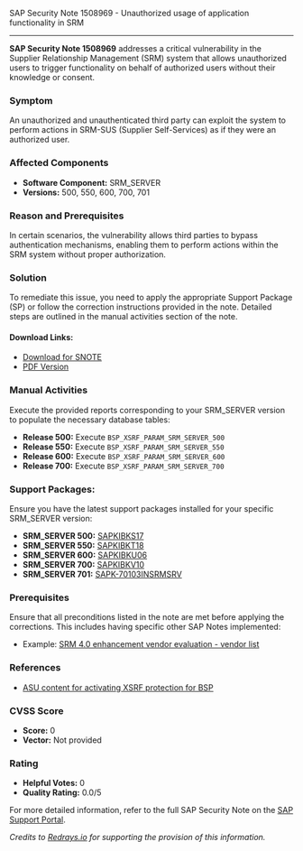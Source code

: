 SAP Security Note 1508969 - Unauthorized usage of application functionality in SRM

---

**SAP Security Note 1508969** addresses a critical vulnerability in the Supplier Relationship Management (SRM) system that allows unauthorized users to trigger functionality on behalf of authorized users without their knowledge or consent.

### **Symptom**
An unauthorized and unauthenticated third party can exploit the system to perform actions in SRM-SUS (Supplier Self-Services) as if they were an authorized user.

### **Affected Components**
- **Software Component:** SRM_SERVER
- **Versions:** 500, 550, 600, 700, 701

### **Reason and Prerequisites**
In certain scenarios, the vulnerability allows third parties to bypass authentication mechanisms, enabling them to perform actions within the SRM system without proper authorization.

### **Solution**
To remediate this issue, you need to apply the appropriate Support Package (SP) or follow the correction instructions provided in the note. Detailed steps are outlined in the manual activities section of the note.

#### **Download Links:**
- [Download for SNOTE](https://me.sap.com/notes/0040000008941192017)
- [PDF Version](https://me.sap.com/support/sfm/notes/print/0001508969?language=en-US&token=FD1E448D9D6179260D24D435A9BF6DFD)

### **Manual Activities**
Execute the provided reports corresponding to your SRM_SERVER version to populate the necessary database tables:
- **Release 500:** Execute `BSP_XSRF_PARAM_SRM_SERVER_500`
- **Release 550:** Execute `BSP_XSRF_PARAM_SRM_SERVER_550`
- **Release 600:** Execute `BSP_XSRF_PARAM_SRM_SERVER_600`
- **Release 700:** Execute `BSP_XSRF_PARAM_SRM_SERVER_700`

### **Support Packages:**
Ensure you have the latest support packages installed for your specific SRM_SERVER version:
- **SRM_SERVER 500:** [SAPKIBKS17](https://me.sap.com/supportpackage/SAPKIBKS17)
- **SRM_SERVER 550:** [SAPKIBKT18](https://me.sap.com/supportpackage/SAPKIBKT18)
- **SRM_SERVER 600:** [SAPKIBKU06](https://me.sap.com/supportpackage/SAPKIBKU06)
- **SRM_SERVER 700:** [SAPKIBKV10](https://me.sap.com/supportpackage/SAPKIBKV10)
- **SRM_SERVER 701:** [SAPK-70103INSRMSRV](https://me.sap.com/supportpackage/SAPK-70103INSRMSRV)

### **Prerequisites**
Ensure that all preconditions listed in the note are met before applying the corrections. This includes having specific other SAP Notes implemented:
- Example: [SRM 4.0 enhancement vendor evaluation - vendor list](https://me.sap.com/notes/729024)

### **References**
- [ASU content for activating XSRF protection for BSP](https://me.sap.com/notes/1540729)

### **CVSS Score**
- **Score:** 0
- **Vector:** Not provided

### **Rating**
- **Helpful Votes:** 0
- **Quality Rating:** 0.0/5

For more detailed information, refer to the full SAP Security Note on the [SAP Support Portal](https://me.sap.com/notes/1508969).

*Credits to [Redrays.io](https://redrays.io) for supporting the provision of this information.*